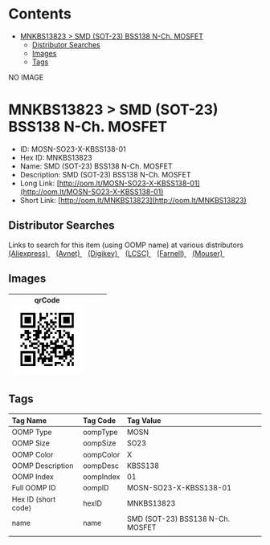 



Contents
========

* [MNKBS13823 > SMD (SOT-23) BSS138 N-Ch. MOSFET](#mnkbs13823--smd-sot-23-bss138-n-ch-mosfet)
	* [Distributor Searches](#distributor-searches)
	* [Images](#images)
	* [Tags](#tags)
  
NO IMAGE  
# MNKBS13823 > SMD (SOT-23) BSS138 N-Ch. MOSFET

- ID: MOSN-SO23-X-KBSS138-01
- Hex ID: MNKBS13823
- Name: SMD (SOT-23) BSS138 N-Ch. MOSFET
- Description: SMD (SOT-23) BSS138 N-Ch. MOSFET
- Long Link: [http://oom.lt/MOSN-SO23-X-KBSS138-01](http://oom.lt/MOSN-SO23-X-KBSS138-01)
- Short Link: [http://oom.lt/MNKBS13823](http://oom.lt/MNKBS13823)

## Distributor Searches
  
Links to search for this item (using OOMP name) at various distributors  
[(Aliexpress) ](https://www.aliexpress.com/wholesale?SearchText=1117SMD+SOT-23+BSS138+N-Ch.+MOSFET)&nbsp;&nbsp;&nbsp;[(Avnet) ](https://www.avnet.com/shop/us/search/SMD+SOT-23+BSS138+N-Ch.+MOSFET)&nbsp;&nbsp;&nbsp;[(Digikey) ](https://www.digikey.co.uk/en/products/result?s=SMD+SOT-23+BSS138+N-Ch.+MOSFET)&nbsp;&nbsp;&nbsp;[(LCSC) ](https://www.lcsc.com/search?q=SMD+SOT-23+BSS138+N-Ch.+MOSFET)&nbsp;&nbsp;&nbsp;[(Farnell) ](https://uk.farnell.com/search?st=SMD+SOT-23+BSS138+N-Ch.+MOSFET)&nbsp;&nbsp;&nbsp;[(Mouser) ](https://www.mouser.com/c/?q=SMD+SOT-23+BSS138+N-Ch.+MOSFET)&nbsp;&nbsp;&nbsp;
## Images
  

|qrCode<br>[![](https://raw.githubusercontent.com/oomlout/oomlout_OOMP_parts_V2/main/MOSN/SO23/X/KBSS138/01/qrCode_140.png)](https://github.com/oomlout/oomlout_OOMP_parts_V2/tree/main/MOSN/SO23/X/KBSS138/01/qrCode.png)||||
| :---: | :---: | :---: | :---: |

## Tags
  

|Tag Name|Tag Code|Tag Value|
| :--- | :--- | :--- |
|OOMP Type|oompType|MOSN|
|OOMP Size|oompSize|SO23|
|OOMP Color|oompColor|X|
|OOMP Description|oompDesc|KBSS138|
|OOMP Index|oompIndex|01|
|Full OOMP ID|oompID|MOSN-SO23-X-KBSS138-01|
|Hex ID (short code)|hexID|MNKBS13823|
|name|name|SMD (SOT-23) BSS138 N-Ch. MOSFET|
||||

